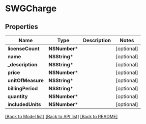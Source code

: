 # SWGCharge

## Properties
Name | Type | Description | Notes
------------ | ------------- | ------------- | -------------
**licenseCount** | **NSNumber*** |  | [optional] 
**name** | **NSString*** |  | [optional] 
**_description** | **NSString*** |  | [optional] 
**price** | **NSNumber*** |  | [optional] 
**unitOfMeasure** | **NSString*** |  | [optional] 
**billingPeriod** | **NSString*** |  | [optional] 
**quantity** | **NSNumber*** |  | [optional] 
**includedUnits** | **NSNumber*** |  | [optional] 

[[Back to Model list]](../README.md#documentation-for-models) [[Back to API list]](../README.md#documentation-for-api-endpoints) [[Back to README]](../README.md)


